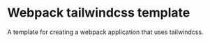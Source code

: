 # Webpack tailwindcss template
A template for creating a webpack application that uses tailwindcss.

